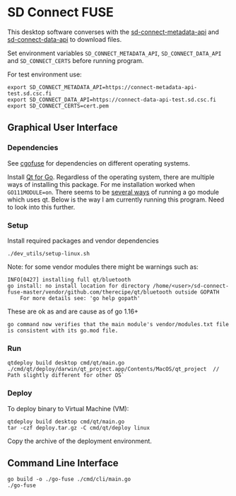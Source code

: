 # SD Connect FUSE
This desktop software converses with the [sd-connect-metadata-api](https://gitlab.ci.csc.fi/sds-dev/sd-connect-metadata-api) and [sd-connect-data-api](https://gitlab.ci.csc.fi/sds-dev/sd-connect-data-api) to download files.

Set environment variables `SD_CONNECT_METADATA_API`, `SD_CONNECT_DATA_API` and `SD_CONNECT_CERTS` before running program.

For test environment use:

```
export SD_CONNECT_METADATA_API=https://connect-metadata-api-test.sd.csc.fi
export SD_CONNECT_DATA_API=https://connect-data-api-test.sd.csc.fi
export SD_CONNECT_CERTS=cert.pem
```

## Graphical User Interface

###  Dependencies
See [cgofuse](https://github.com/billziss-gh/cgofuse#how-to-build) for dependencies on different operating systems.

Install [Qt for Go](https://github.com/therecipe/qt/wiki/Installation). Regardless of the operating system, there are multiple ways of installing this package. For me installation worked when `GO111MODULE=on`. There seems to be [several ways](https://github.com/therecipe/qt/wiki/Available-Tools) of running a go module which uses qt. Below is the way I am currently running this program. Need to look into this further.


### Setup

Install required packages and vendor dependencies
```
./dev_utils/setup-linux.sh
```

Note: for some vendor modules there might be warnings such as:
```
INFO[0427] installing full qt/bluetooth                 
go install: no install location for directory /home/<user>/sd-connect-fuse-master/vendor/github.com/therecipe/qt/bluetooth outside GOPATH
	For more details see: 'go help gopath'
```
These are ok as and are cause as of go 1.16+ 
```
go command now verifies that the main module's vendor/modules.txt file is consistent with its go.mod file.
```


### Run

```
qtdeploy build desktop cmd/qt/main.go
./cmd/qt/deploy/darwin/qt_project.app/Contents/MacOS/qt_project  // Path slightly different for other OS`
```


### Deploy

To deploy binary to Virtual Machine (VM):
```
qtdeploy build desktop cmd/qt/main.go
tar -czf deploy.tar.gz -C cmd/qt/deploy linux
```

Copy the archive of the deployment environment.

## Command Line Interface

```
go build -o ./go-fuse ./cmd/cli/main.go
./go-fuse
```
